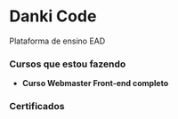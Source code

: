 # Danki Code

Plataforma de ensino EAD

### ****Cursos que estou fazendo****

- **Curso Webmaster Front-end completo**





### Certificados


